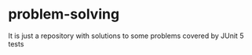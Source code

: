 # problem-solving

It is just a repository with solutions to some problems covered by JUnit 5 tests 
